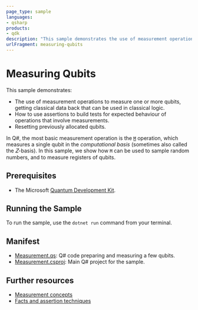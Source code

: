 ```yaml
---
page_type: sample
languages:
- qsharp
products:
- qdk
description: "This sample demonstrates the use of measurement operations to measure one or more qubits."
urlFragment: measuring-qubits
---
```


# Measuring Qubits

This sample demonstrates:
- The use of measurement operations to measure one or more qubits, getting classical data back that can be used in classical logic.
- How to use assertions to build tests for expected behaviour of operations that involve measurements.
- Resetting previously allocated qubits.

In Q#, the most basic measurement operation is the [`M`](https://docs.microsoft.com/qsharp/api/qsharp/microsoft.quantum.intrinsic.m) operation, which measures a single qubit in the _computational basis_ (sometimes also called the 𝑍-basis).
In this sample, we show how `M` can be used to sample random numbers, and to measure registers of qubits.

## Prerequisites

- The Microsoft [Quantum Development Kit](https://docs.microsoft.com/azure/quantum/install-overview-qdk/).

## Running the Sample

To run the sample, use the `dotnet run` command from your terminal. 

## Manifest

- [Measurement.qs](https://github.com/microsoft/Quantum/blob/main/samples/getting-started/measurement/Measurement.qs): Q# code preparing and measuring a few qubits.
- [Measurement.csproj](https://github.com/microsoft/Quantum/blob/main/samples/getting-started/measurement/Measurement.csproj): Main Q# project for the sample.

## Further resources

- [Measurement concepts](https://docs.microsoft.com/azure/quantum/concepts-pauli-measurements)
- [Facts and assertion techniques](https://docs.microsoft.com/azure/quantum/user-guide/testing-debugging#facts-and-assertions)
